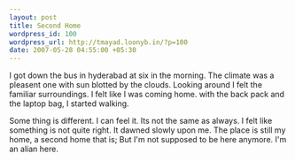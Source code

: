 ```yaml
--- 
layout: post
title: Second Home
wordpress_id: 100
wordpress_url: http://tmayad.loonyb.in/?p=100
date: 2007-05-28 04:55:00 +05:30
---
```

<p>I got down the bus in hyderabad at six in the morning. The climate was a pleasent one with sun blotted by the clouds. Looking around I felt the familiar surroundings. I felt like I was coming home. with the back pack and the laptop bag, I started walking.</p>
<p>Some thing is different. I can feel it. Its not the same as always. I felt like something is not quite right. It dawned slowly upon me. The place is still my home, a second home that is; But I'm not supposed to be here anymore. I'm an alian here.</p>
